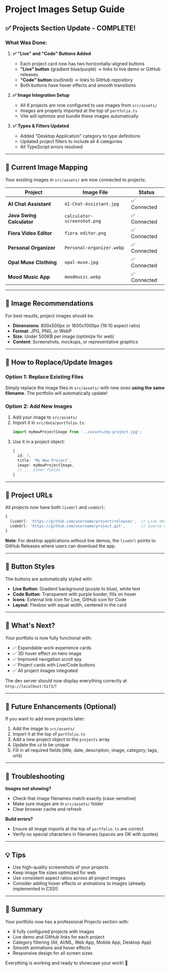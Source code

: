 # Project Images Setup Guide

## ✅ Projects Section Update - COMPLETE!

### What Was Done:

1. **✅ "Live" and "Code" Buttons Added**
   - Each project card now has two horizontally-aligned buttons
   - **"Live" button** (gradient blue/purple) → links to live demo or GitHub releases
   - **"Code" button** (outlined) → links to GitHub repository
   - Both buttons have hover effects and smooth transitions

2. **✅ Image Integration Setup**
   - All 6 projects are now configured to use images from `src/assets/`
   - Images are properly imported at the top of `portfolio.ts`
   - Vite will optimize and bundle these images automatically

3. **✅ Types & Filters Updated**
   - Added "Desktop Application" category to type definitions
   - Updated project filters to include all 4 categories
   - All TypeScript errors resolved

---

## 📁 Current Image Mapping

Your existing images in `src/assets/` are now connected to projects:

| Project | Image File | Status |
|---------|-----------|--------|
| **AI Chat Assistant** | `AI-Chat-Assistant.jpg` | ✅ Connected |
| **Java Swing Calculator** | `calculator-screenshot.png` | ✅ Connected |
| **Fiora Video Editor** | `fiora editor.png` | ✅ Connected |
| **Personal Organizer** | `Personal-organizer.webp` | ✅ Connected |
| **Opal Muse Clothing** | `opal-muse.jpg` | ✅ Connected |
| **Mood Music App** | `moodmusic.webp` | ✅ Connected |

---

## 🎨 Image Recommendations

For best results, project images should be:

- **Dimensions**: 800x500px or 1600x1000px (16:10 aspect ratio)
- **Format**: JPG, PNG, or WebP
- **Size**: Under 500KB per image (optimize for web)
- **Content**: Screenshots, mockups, or representative graphics

---

## 🔄 How to Replace/Update Images

### Option 1: Replace Existing Files
Simply replace the image files in `src/assets/` with new ones **using the same filename**. The portfolio will automatically update!

### Option 2: Add New Images
1. Add your image to `src/assets/`
2. Import it in `src/data/portfolio.ts`:
   ```typescript
   import myNewProjectImage from '../assets/my-project.jpg';
   ```
3. Use it in a project object:
   ```typescript
   {
     id: 7,
     title: 'My New Project',
     image: myNewProjectImage,
     // ... other fields
   }
   ```

---

## 🎯 Project URLs

All projects now have both `liveUrl` and `codeUrl`:

```typescript
{
  liveUrl: 'https://github.com/username/project/releases',  // Live demo
  codeUrl: 'https://github.com/username/project.git',       // Source code
}
```

**Note**: For desktop applications without live demos, the `liveUrl` points to GitHub Releases where users can download the app.

---

## 🎨 Button Styles

The buttons are automatically styled with:

- **Live Button**: Gradient background (purple to blue), white text
- **Code Button**: Transparent with purple border, fills on hover
- **Icons**: External link icon for Live, GitHub icon for Code
- **Layout**: Flexbox with equal width, centered in the card

---

## 🚀 What's Next?

Your portfolio is now fully functional with:
- ✅ Expandable work experience cards
- ✅ 3D hover effect on hero image
- ✅ Improved navigation scroll spy
- ✅ Project cards with Live/Code buttons
- ✅ All project images integrated

The dev server should now display everything correctly at `http://localhost:5173/`!

---

## 📝 Future Enhancements (Optional)

If you want to add more projects later:

1. Add the image to `src/assets/`
2. Import it at the top of `portfolio.ts`
3. Add a new project object to the `projects` array
4. Update the `id` to be unique
5. Fill in all required fields (title, date, description, image, category, tags, urls)

---

## 🐛 Troubleshooting

**Images not showing?**
- Check that image filenames match exactly (case-sensitive)
- Make sure images are in `src/assets/` folder
- Clear browser cache and refresh

**Build errors?**
- Ensure all image imports at the top of `portfolio.ts` are correct
- Verify no special characters in filenames (spaces are OK with quotes)

---

## 💡 Tips

- Use high-quality screenshots of your projects
- Keep image file sizes optimized for web
- Use consistent aspect ratios across all project images
- Consider adding hover effects or animations to images (already implemented in CSS!)

---

## 📌 Summary

Your portfolio now has a professional Projects section with:
- 6 fully configured projects with images
- Live demo and GitHub links for each project
- Category filtering (All, AI/ML, Web App, Mobile App, Desktop App)
- Smooth animations and hover effects
- Responsive design for all screen sizes

Everything is working and ready to showcase your work! 🎉
